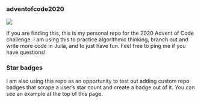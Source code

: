 
<!-- README.md is generated from README.Rmd. Please edit that file -->

### adventofcode2020

<!-- badges: start -->

[![](https://img.shields.io/badge/star%20count-willdebras%2010*-10.svg)](yellow)
<!-- badges: end -->

If you are finding this, this is my personal repo for the 2020 Advent of
Code challenge. I am using this to practice algorithmic thinking, branch
out and write more code in Julia, and to just have fun. Feel free to
ping me if you have questions\!

### Star badges

I am also using this repo as an opportunity to test out adding custom
repo badges that scrape a user’s star count and create a badge out of
it. You can see an example at the top of this page.
